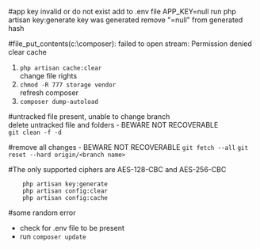 
#app key invalid or do not exist
add to .env file APP_KEY=null
run php artisan key:generate
key was generated remove "=null" from generated hash

#file_put_contents(c:\composer): failed to open stream: Permission denied  
clear cache     
1. ```php artisan cache:clear```    
change file rights      
2. ```chmod -R 777 storage vendor```    
refresh composer        
3. ```composer dump-autoload``` 

#untracked file present, unable to change branch    
delete untracked file and folders - BEWARE NOT RECOVERABLE    
```git clean -f -d```

#remove all changes - BEWARE NOT RECOVERABLE
```git fetch --all```
```git reset --hard origin/<branch name>```

#The only supported ciphers are AES-128-CBC and AES-256-CBC 

``` 
    php artisan key:generate     
    php artisan config:clear
    php artisan config:cache
```
#some random error 
-   check for .env file to be present
-   run  ``` composer update ```
